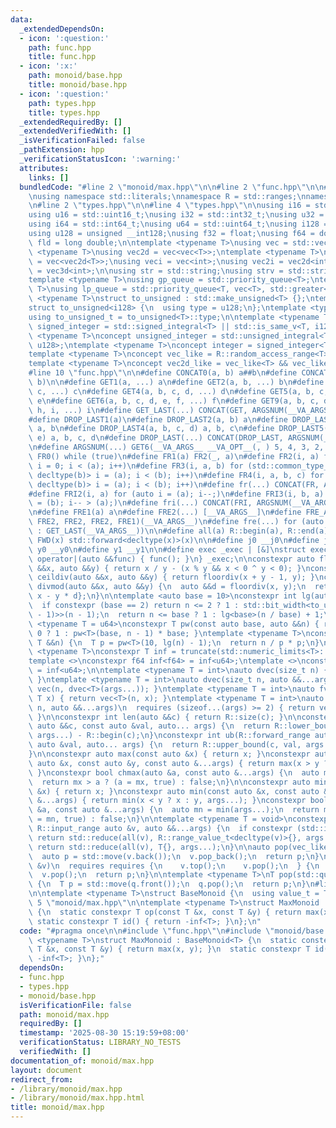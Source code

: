 ```yaml
---
data:
  _extendedDependsOn:
  - icon: ':question:'
    path: func.hpp
    title: func.hpp
  - icon: ':x:'
    path: monoid/base.hpp
    title: monoid/base.hpp
  - icon: ':question:'
    path: types.hpp
    title: types.hpp
  _extendedRequiredBy: []
  _extendedVerifiedWith: []
  _isVerificationFailed: false
  _pathExtension: hpp
  _verificationStatusIcon: ':warning:'
  attributes:
    links: []
  bundledCode: "#line 2 \"monoid/max.hpp\"\n\n#line 2 \"func.hpp\"\n\n#include <bits/stdc++.h>\n\
    \nusing namespace std::literals;\nnamespace R = std::ranges;\nnamespace V = std::views;\n\
    \n#line 2 \"types.hpp\"\n\n#line 4 \"types.hpp\"\n\nusing i16 = std::int16_t;\n\
    using u16 = std::uint16_t;\nusing i32 = std::int32_t;\nusing u32 = std::uint32_t;\n\
    using i64 = std::int64_t;\nusing u64 = std::uint64_t;\nusing i128 = __int128;\n\
    using u128 = unsigned __int128;\nusing f32 = float;\nusing f64 = double;\nusing\
    \ fld = long double;\n\ntemplate <typename T>\nusing vec = std::vector<T>;\ntemplate\
    \ <typename T>\nusing vec2d = vec<vec<T>>;\ntemplate <typename T>\nusing vec3d\
    \ = vec<vec2d<T>>;\nusing veci = vec<int>;\nusing vec2i = vec2d<int>;\nusing vec3i\
    \ = vec3d<int>;\n\nusing str = std::string;\nusing strv = std::string_view;\n\n\
    template <typename T>\nusing gp_queue = std::priority_queue<T>;\ntemplate <typename\
    \ T>\nusing lp_queue = std::priority_queue<T, vec<T>, std::greater<>>;\n\ntemplate\
    \ <typename T>\nstruct to_unsigned : std::make_unsigned<T> {};\ntemplate <>\n\
    struct to_unsigned<i128> {\n  using type = u128;\n};\ntemplate <typename T>\n\
    using to_unsigned_t = to_unsigned<T>::type;\n\ntemplate <typename T>\nconcept\
    \ signed_integer = std::signed_integral<T> || std::is_same_v<T, i128>;\ntemplate\
    \ <typename T>\nconcept unsigned_integer = std::unsigned_integral<T> || std::is_same_v<T,\
    \ u128>;\ntemplate <typename T>\nconcept integer = signed_integer<T> || unsigned_integer<T>;\n\
    template <typename T>\nconcept vec_like = R::random_access_range<T> && R::sized_range<T>;\n\
    template <typename T>\nconcept vec2d_like = vec_like<T> && vec_like<R::range_value_t<T>>;\n\
    #line 10 \"func.hpp\"\n\n#define CONCAT0(a, b) a##b\n#define CONCAT(a, b) CONCAT0(a,\
    \ b)\n\n#define GET1(a, ...) a\n#define GET2(a, b, ...) b\n#define GET3(a, b,\
    \ c, ...) c\n#define GET4(a, b, c, d, ...) d\n#define GET5(a, b, c, d, e, ...)\
    \ e\n#define GET6(a, b, c, d, e, f, ...) f\n#define GET9(a, b, c, d, e, f, g,\
    \ h, i, ...) i\n#define GET_LAST(...) CONCAT(GET, ARGSNUM(__VA_ARGS__))(__VA_ARGS__)\n\
    #define DROP_LAST1(a)\n#define DROP_LAST2(a, b) a\n#define DROP_LAST3(a, b, c)\
    \ a, b\n#define DROP_LAST4(a, b, c, d) a, b, c\n#define DROP_LAST5(a, b, c, d,\
    \ e) a, b, c, d\n#define DROP_LAST(...) CONCAT(DROP_LAST, ARGSNUM(__VA_ARGS__))(__VA_ARGS__)\n\
    \n#define ARGSNUM(...) GET6(__VA_ARGS__ __VA_OPT__(, ) 5, 4, 3, 2, 1, 0)\n\n#define\
    \ FR0() while (true)\n#define FR1(a) FR2(_, a)\n#define FR2(i, a) for (std::decay_t<decltype(a)>\
    \ i = 0; i < (a); i++)\n#define FR3(i, a, b) for (std::common_type_t<decltype(a),\
    \ decltype(b)> i = (a); i < (b); i++)\n#define FR4(i, a, b, c) for (std::common_type_t<decltype(a),\
    \ decltype(b)> i = (a); i < (b); i++)\n#define fr(...) CONCAT(FR, ARGSNUM(__VA_ARGS__))(__VA_ARGS__)\n\
    #define FRI2(i, a) for (auto i = (a); i--;)\n#define FRI3(i, b, a) for (auto i\
    \ = (b); i-- > (a);)\n#define fri(...) CONCAT(FRI, ARGSNUM(__VA_ARGS__))(__VA_ARGS__)\n\
    \n#define FRE1(a) a\n#define FRE2(...) [__VA_ARGS__]\n#define FRE_ARGS(...) GET5(__VA_ARGS__,\
    \ FRE2, FRE2, FRE2, FRE1)(__VA_ARGS__)\n#define fre(...) for (auto &&FRE_ARGS(DROP_LAST(__VA_ARGS__))\
    \ : GET_LAST(__VA_ARGS__))\n\n#define all(a) R::begin(a), R::end(a)\n\n#define\
    \ FWD(x) std::forward<decltype(x)>(x)\n\n#define j0 __j0\n#define j1 __j1\n#define\
    \ y0 __y0\n#define y1 __y1\n\n#define exec _exec | [&]\nstruct exec_t {\n  void\
    \ operator|(auto &&func) { func(); }\n} _exec;\n\nconstexpr auto floordiv(auto\
    \ &&x, auto &&y) { return x / y - (x % y && x < 0 ^ y < 0); }\nconstexpr auto\
    \ ceildiv(auto &&x, auto &&y) { return floordiv(x + y - 1, y); }\nconstexpr auto\
    \ divmod(auto &&x, auto &&y) {\n  auto &&d = floordiv(x, y);\n  return std::pair{d,\
    \ x - y * d};\n}\n\ntemplate <auto base = 10>\nconstexpr int lg(auto &&n) {\n\
    \  if constexpr (base == 2) return n <= 2 ? 1 : std::bit_width<to_unsigned_t<decltype(n\
    \ - 1)>>(n - 1);\n  return n <= base ? 1 : lg<base>(n / base) + 1;\n}\ntemplate\
    \ <typename T = u64>\nconstexpr T pw(const auto base, auto &&n) { return n ==\
    \ 0 ? 1 : pw<T>(base, n - 1) * base; }\ntemplate <typename T>\nconstexpr T truncate(const\
    \ T &&n) {\n  T p = pw<T>(10, lg(n) - 1);\n  return n / p * p;\n}\n\ntemplate\
    \ <typename T>\nconstexpr T inf = truncate(std::numeric_limits<T>::max() >> 1);\n\
    template <>\nconstexpr f64 inf<f64> = inf<u64>;\ntemplate <>\nconstexpr fld inf<fld>\
    \ = inf<u64>;\n\ntemplate <typename T = int>\nauto dvec(size_t n) { return vec<T>(n);\
    \ }\ntemplate <typename T = int>\nauto dvec(size_t n, auto &&...args) { return\
    \ vec(n, dvec<T>(args...)); }\ntemplate <typename T = int>\nauto fvec(size_t n,\
    \ T x) { return vec<T>(n, x); }\ntemplate <typename T = int>\nauto fvec(size_t\
    \ n, auto &&...args)\n  requires (sizeof...(args) >= 2) { return vec(n, fvec<T>(args...));\
    \ }\n\nconstexpr int len(auto &&c) { return R::size(c); }\n\nconstexpr int lb(R::forward_range\
    \ auto &&c, const auto &val, auto... args) {\n  return R::lower_bound(c, val,\
    \ args...) - R::begin(c);\n}\nconstexpr int ub(R::forward_range auto &&c, const\
    \ auto &val, auto... args) {\n  return R::upper_bound(c, val, args...) - R::begin(c);\n\
    }\n\nconstexpr auto max(const auto &x) { return x; }\nconstexpr auto max(const\
    \ auto &x, const auto &y, const auto &...args) { return max(x > y ? x : y, args...);\
    \ }\nconstexpr bool chmax(auto &a, const auto &...args) {\n  auto mx = max(args...);\n\
    \  return mx > a ? (a = mx, true) : false;\n}\n\nconstexpr auto min(const auto\
    \ &x) { return x; }\nconstexpr auto min(const auto &x, const auto &y, const auto\
    \ &...args) { return min(x < y ? x : y, args...); }\nconstexpr bool chmin(auto\
    \ &a, const auto &...args) {\n  auto mn = min(args...);\n  return mn < a ? (a\
    \ = mn, true) : false;\n}\n\ntemplate <typename T = void>\nconstexpr auto sum(const\
    \ R::input_range auto &v, auto &&...args) {\n  if constexpr (std::is_void_v<T>)\
    \ return std::reduce(all(v), R::range_value_t<decltype(v)>{}, args...);\n  else\
    \ return std::reduce(all(v), T{}, args...);\n}\n\nauto pop(vec_like auto &v) {\n\
    \  auto p = std::move(v.back());\n  v.pop_back();\n  return p;\n}\n\nauto pop(auto\
    \ &v)\n  requires requires {\n    v.top();\n    v.pop();\n  } {\n  auto p = std::move(v.top());\n\
    \  v.pop();\n  return p;\n}\n\ntemplate <typename T>\nT pop(std::queue<T> &q)\
    \ {\n  T p = std::move(q.front());\n  q.pop();\n  return p;\n}\n#line 2 \"monoid/base.hpp\"\
    \n\ntemplate <typename T>\nstruct BaseMonoid {\n  using value_t = T;\n};\n#line\
    \ 5 \"monoid/max.hpp\"\n\ntemplate <typename T>\nstruct MaxMonoid : BaseMonoid<T>\
    \ {\n  static constexpr T op(const T &x, const T &y) { return max(x, y); }\n \
    \ static constexpr T id() { return -inf<T>; }\n};\n"
  code: "#pragma once\n\n#include \"func.hpp\"\n#include \"monoid/base.hpp\"\n\ntemplate\
    \ <typename T>\nstruct MaxMonoid : BaseMonoid<T> {\n  static constexpr T op(const\
    \ T &x, const T &y) { return max(x, y); }\n  static constexpr T id() { return\
    \ -inf<T>; }\n};"
  dependsOn:
  - func.hpp
  - types.hpp
  - monoid/base.hpp
  isVerificationFile: false
  path: monoid/max.hpp
  requiredBy: []
  timestamp: '2025-08-30 15:19:59+08:00'
  verificationStatus: LIBRARY_NO_TESTS
  verifiedWith: []
documentation_of: monoid/max.hpp
layout: document
redirect_from:
- /library/monoid/max.hpp
- /library/monoid/max.hpp.html
title: monoid/max.hpp
---
```

